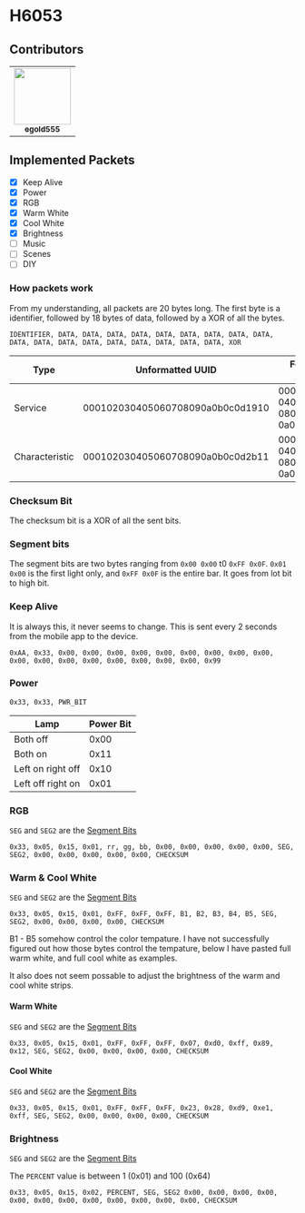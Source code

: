 # H6053
## Contributors
<table>
    <tr>
        <td align="center"><a href="https://github.com/egold555"><img src="https://github.com/egold555.png" width="100px;"/><br/><sub><b>egold555</b></sub></a><br/></td>
    </tr>
</table>


## Implemented Packets
- [x] Keep Alive
- [x] Power
- [x] RGB
- [x] Warm White
- [x] Cool White
- [x] Brightness
- [ ] Music
- [ ] Scenes
- [ ] DIY

### How packets work
From my understanding, all packets are 20 bytes long. The first byte is a identifier, followed by 18 bytes of data, followed by a XOR of all the bytes.

```
IDENTIFIER, DATA, DATA, DATA, DATA, DATA, DATA, DATA, DATA, DATA, DATA, DATA, DATA, DATA, DATA, DATA, DATA, DATA, DATA, XOR
```

| Type           | Unformatted UUID                 | Formatted UUID                       |
|----------------|----------------------------------|--------------------------------------|
| Service        | 000102030405060708090a0b0c0d1910 | 00010203-0405-0607-0809-0a0b0c0d1910 |
| Characteristic | 000102030405060708090a0b0c0d2b11 | 00010203-0405-0607-0809-0a0b0c0d2b11 |

### Checksum Bit
The checksum bit is a XOR of all the sent bits.

### Segment bits
The segment bits are two bytes ranging from `0x00 0x00` t0 `0xFF 0x0F`.
`0x01 0x00` is the first light only, and `0xFF 0x0F` is the entire bar. It goes from lot bit to high bit.

### Keep Alive
It is always this, it never seems to change. This is sent every 2 seconds from the mobile app to the device.
```
0xAA, 0x33, 0x00, 0x00, 0x00, 0x00, 0x00, 0x00, 0x00, 0x00, 0x00, 0x00, 0x00, 0x00, 0x00, 0x00, 0x00, 0x00, 0x00, 0x99
```

### Power
```
0x33, 0x33, PWR_BIT
```
| Lamp              	| Power Bit 	|
|-------------------	|-----------	|
| Both off          	| 0x00      	|
| Both on           	| 0x11      	|
| Left on right off 	| 0x10      	|
| Left off right on 	| 0x01      	|

### RGB
`SEG` and `SEG2` are the [Segment Bits](#segment-bits)
```
0x33, 0x05, 0x15, 0x01, rr, gg, bb, 0x00, 0x00, 0x00, 0x00, 0x00, SEG, SEG2, 0x00, 0x00, 0x00, 0x00, 0x00, CHECKSUM
```

### Warm & Cool White
`SEG` and `SEG2` are the [Segment Bits](#segment-bits)
```
0x33, 0x05, 0x15, 0x01, 0xFF, 0xFF, 0xFF, B1, B2, B3, B4, B5, SEG, SEG2, 0x00, 0x00, 0x00, 0x00, CHECKSUM
```
B1 - B5 somehow control the color tempature. I have not successfully figured out how those bytes control the tempature, below I have pasted full warm white, and full cool white as examples.

It also does not seem possable to adjust the brightness of the warm and cool white strips.

#### Warm White
`SEG` and `SEG2` are the [Segment Bits](#segment-bits)
```
0x33, 0x05, 0x15, 0x01, 0xFF, 0xFF, 0xFF, 0x07, 0xd0, 0xff, 0x89, 0x12, SEG, SEG2, 0x00, 0x00, 0x00, 0x00, CHECKSUM
```

#### Cool White
`SEG` and `SEG2` are the [Segment Bits](#segment-bits)
```
0x33, 0x05, 0x15, 0x01, 0xFF, 0xFF, 0xFF, 0x23, 0x28, 0xd9, 0xe1, 0xff, SEG, SEG2, 0x00, 0x00, 0x00, 0x00, CHECKSUM
```

### Brightness
`SEG` and `SEG2` are the [Segment Bits](#segment-bits)

The `PERCENT` value is between 1 (0x01) and 100 (0x64)
```
0x33, 0x05, 0x15, 0x02, PERCENT, SEG, SEG2 0x00, 0x00, 0x00, 0x00, 0x00, 0x00, 0x00, 0x00, 0x00, 0x00, 0x00, 0x00, CHECKSUM
```